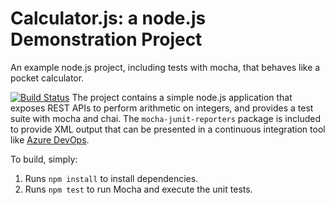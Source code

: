 Calculator.js: a node.js Demonstration Project
==============================================
An example node.js project, including tests with mocha, that behaves like
a pocket calculator.

[![Build Status](https://dev.azure.com/ddmitrenkoaz400/Setup%20your%20Azure%20Pipelines%20project%20page/_apis/build/status/ddmitrenkoaz400.calculator?branchName=master)](https://dev.azure.com/ddmitrenkoaz400/Setup%20your%20Azure%20Pipelines%20project%20page/_build/latest?definitionId=1&branchName=master)
The project contains a simple node.js application that exposes REST APIs
to perform arithmetic on integers, and provides a test suite with mocha
and chai.  The `mocha-junit-reporters` package is included to provide XML
output that can be presented in a continuous integration tool like
[Azure DevOps](https://azure.com/devops).

To build, simply:

1. Runs `npm install` to install dependencies.
2. Runs `npm test` to run Mocha and execute the unit tests.

